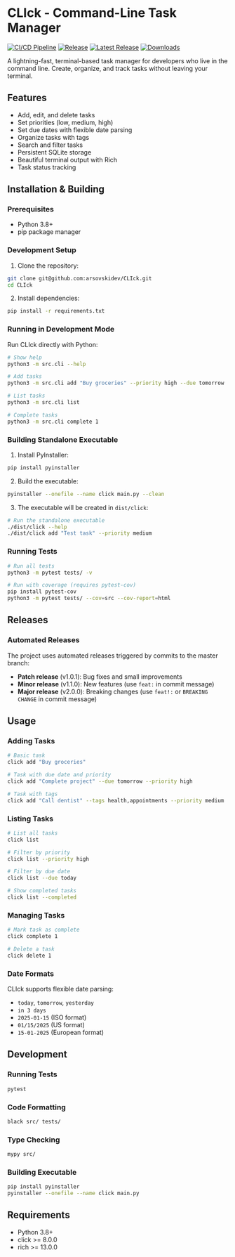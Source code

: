 # CLIck - Command-Line Task Manager

[![CI/CD Pipeline](https://github.com/arsovskidev/CLIck/actions/workflows/ci.yml/badge.svg)](https://github.com/arsovskidev/CLIck/actions/workflows/ci.yml)
[![Release](https://github.com/arsovskidev/CLIck/actions/workflows/release.yml/badge.svg)](https://github.com/arsovskidev/CLIck/actions/workflows/release.yml)
[![Latest Release](https://img.shields.io/github/v/release/arsovskidev/CLIck)](https://github.com/arsovskidev/CLIck/releases/latest)
[![Downloads](https://img.shields.io/github/downloads/arsovskidev/CLIck/total)](https://github.com/arsovskidev/CLIck/releases)

A lightning-fast, terminal-based task manager for developers who live in the command line. Create, organize, and track tasks without leaving your terminal.

## Features

- Add, edit, and delete tasks
- Set priorities (low, medium, high)
- Set due dates with flexible date parsing
- Organize tasks with tags
- Search and filter tasks
- Persistent SQLite storage
- Beautiful terminal output with Rich
- Task status tracking

## Installation & Building

### Prerequisites
- Python 3.8+
- pip package manager

### Development Setup

1. Clone the repository:
```bash
git clone git@github.com:arsovskidev/CLIck.git
cd CLIck
```

2. Install dependencies:
```bash
pip install -r requirements.txt
```

### Running in Development Mode

Run CLIck directly with Python:
```bash
# Show help
python3 -m src.cli --help

# Add tasks
python3 -m src.cli add "Buy groceries" --priority high --due tomorrow

# List tasks
python3 -m src.cli list

# Complete tasks
python3 -m src.cli complete 1
```

### Building Standalone Executable

1. Install PyInstaller:
```bash
pip install pyinstaller
```

2. Build the executable:
```bash
pyinstaller --onefile --name click main.py --clean
```

3. The executable will be created in `dist/click`:
```bash
# Run the standalone executable
./dist/click --help
./dist/click add "Test task" --priority medium
```

### Running Tests

```bash
# Run all tests
python3 -m pytest tests/ -v

# Run with coverage (requires pytest-cov)
pip install pytest-cov
python3 -m pytest tests/ --cov=src --cov-report=html
```

## Releases

### Automated Releases

The project uses automated releases triggered by commits to the master branch:

- **Patch release** (v1.0.1): Bug fixes and small improvements
- **Minor release** (v1.1.0): New features (use `feat:` in commit message)
- **Major release** (v2.0.0): Breaking changes (use `feat!:` or `BREAKING CHANGE` in commit message)

## Usage

### Adding Tasks

```bash
# Basic task
click add "Buy groceries"

# Task with due date and priority
click add "Complete project" --due tomorrow --priority high

# Task with tags
click add "Call dentist" --tags health,appointments --priority medium
```

### Listing Tasks

```bash
# List all tasks
click list

# Filter by priority
click list --priority high

# Filter by due date
click list --due today

# Show completed tasks
click list --completed
```

### Managing Tasks

```bash
# Mark task as complete
click complete 1

# Delete a task
click delete 1
```

### Date Formats

CLIck supports flexible date parsing:
- `today`, `tomorrow`, `yesterday`
- `in 3 days`
- `2025-01-15` (ISO format)
- `01/15/2025` (US format)
- `15-01-2025` (European format)

## Development

### Running Tests

```bash
pytest
```

### Code Formatting

```bash
black src/ tests/
```

### Type Checking

```bash
mypy src/
```

### Building Executable

```bash
pip install pyinstaller
pyinstaller --onefile --name click main.py
```

## Requirements

- Python 3.8+
- click >= 8.0.0
- rich >= 13.0.0
